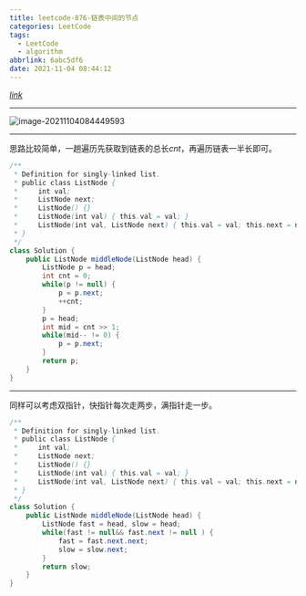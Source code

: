 ```yaml
---
title: leetcode-876-链表中间的节点
categories: LeetCode
tags:
  - LeetCode
  - algorithm
abbrlink: 6abc5df6
date: 2021-11-04 08:44:12
---
```


[$link$](https://leetcode-cn.com/problems/middle-of-the-linked-list/)

<hr/>

![image-20211104084449593](https://gitee.com/cao_ziqiang/img/raw/master/20211104084449.png)

<hr/>

思路比较简单，一趟遍历先获取到链表的总长$cnt$，再遍历链表一半长即可。

```java
/**
 * Definition for singly-linked list.
 * public class ListNode {
 *     int val;
 *     ListNode next;
 *     ListNode() {}
 *     ListNode(int val) { this.val = val; }
 *     ListNode(int val, ListNode next) { this.val = val; this.next = next; }
 * }
 */
class Solution {
    public ListNode middleNode(ListNode head) {
        ListNode p = head;
        int cnt = 0;
        while(p != null) {
            p = p.next;
            ++cnt;
        }
        p = head;
        int mid = cnt >> 1;
        while(mid-- != 0) {
            p = p.next;
        }
        return p;
    }
}
```

<hr/>

同样可以考虑双指针，快指针每次走两步，满指针走一步。

```java
/**
 * Definition for singly-linked list.
 * public class ListNode {
 *     int val;
 *     ListNode next;
 *     ListNode() {}
 *     ListNode(int val) { this.val = val; }
 *     ListNode(int val, ListNode next) { this.val = val; this.next = next; }
 * }
 */
class Solution {
    public ListNode middleNode(ListNode head) {
        ListNode fast = head, slow = head;
        while(fast != null&& fast.next != null ) {
            fast = fast.next.next;
            slow = slow.next;
        }
        return slow;
    }
}
```

